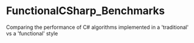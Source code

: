 # FunctionalCSharp_Benchmarks
Comparing the performance of C# algorithms implemented in a 'traditional' vs a 'functional' style
